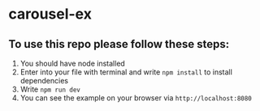 # carousel-ex
## To use this repo please follow these steps:
1. You should have node installed
2. Enter into your file with terminal and write `npm install` to install dependencies
3. Write `npm run dev`
4. You can see the example on your browser via `http://localhost:8080` 
